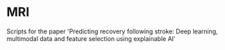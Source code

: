 # MRI
Scripts for the paper 'Predicting recovery following stroke: Deep learning, multimodal data and feature selection using explainable AI'
